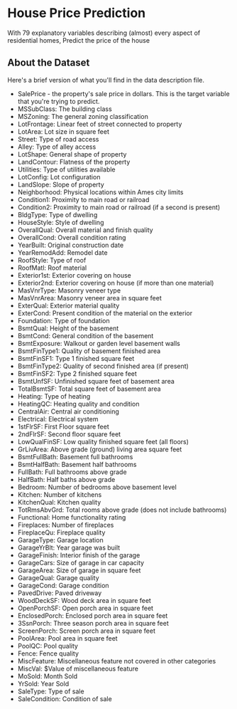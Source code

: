 # House Price Prediction
With 79 explanatory variables describing (almost) every aspect of residential homes, Predict the price of the house

## About the Dataset

Here's a brief version of what you'll find in the data description file.

* SalePrice - the property's sale price in dollars. This is the target variable that you're trying to predict.
* MSSubClass: The building class
* MSZoning: The general zoning classification
* LotFrontage: Linear feet of street connected to property
* LotArea: Lot size in square feet
* Street: Type of road access
* Alley: Type of alley access
* LotShape: General shape of property
* LandContour: Flatness of the property
* Utilities: Type of utilities available
* LotConfig: Lot configuration
* LandSlope: Slope of property
* Neighborhood: Physical locations within Ames city limits
* Condition1: Proximity to main road or railroad
* Condition2: Proximity to main road or railroad (if a second is present)
* BldgType: Type of dwelling
* HouseStyle: Style of dwelling
* OverallQual: Overall material and finish quality
* OverallCond: Overall condition rating
* YearBuilt: Original construction date
* YearRemodAdd: Remodel date
* RoofStyle: Type of roof
* RoofMatl: Roof material
* Exterior1st: Exterior covering on house
* Exterior2nd: Exterior covering on house (if more than one material)
* MasVnrType: Masonry veneer type
* MasVnrArea: Masonry veneer area in square feet
* ExterQual: Exterior material quality
* ExterCond: Present condition of the material on the exterior
* Foundation: Type of foundation
* BsmtQual: Height of the basement
* BsmtCond: General condition of the basement
* BsmtExposure: Walkout or garden level basement walls
* BsmtFinType1: Quality of basement finished area
* BsmtFinSF1: Type 1 finished square feet
* BsmtFinType2: Quality of second finished area (if present)
* BsmtFinSF2: Type 2 finished square feet
* BsmtUnfSF: Unfinished square feet of basement area
* TotalBsmtSF: Total square feet of basement area
* Heating: Type of heating
* HeatingQC: Heating quality and condition
* CentralAir: Central air conditioning
* Electrical: Electrical system
* 1stFlrSF: First Floor square feet
* 2ndFlrSF: Second floor square feet
* LowQualFinSF: Low quality finished square feet (all floors)
* GrLivArea: Above grade (ground) living area square feet
* BsmtFullBath: Basement full bathrooms
* BsmtHalfBath: Basement half bathrooms
* FullBath: Full bathrooms above grade
* HalfBath: Half baths above grade
* Bedroom: Number of bedrooms above basement level
* Kitchen: Number of kitchens
* KitchenQual: Kitchen quality
* TotRmsAbvGrd: Total rooms above grade (does not include bathrooms)
* Functional: Home functionality rating
* Fireplaces: Number of fireplaces
* FireplaceQu: Fireplace quality
* GarageType: Garage location
* GarageYrBlt: Year garage was built
* GarageFinish: Interior finish of the garage
* GarageCars: Size of garage in car capacity
* GarageArea: Size of garage in square feet
* GarageQual: Garage quality
* GarageCond: Garage condition
* PavedDrive: Paved driveway
* WoodDeckSF: Wood deck area in square feet
* OpenPorchSF: Open porch area in square feet
* EnclosedPorch: Enclosed porch area in square feet
* 3SsnPorch: Three season porch area in square feet
* ScreenPorch: Screen porch area in square feet
* PoolArea: Pool area in square feet
* PoolQC: Pool quality
* Fence: Fence quality
* MiscFeature: Miscellaneous feature not covered in other categories
* MiscVal: $Value of miscellaneous feature
* MoSold: Month Sold
* YrSold: Year Sold
* SaleType: Type of sale
* SaleCondition: Condition of sale
